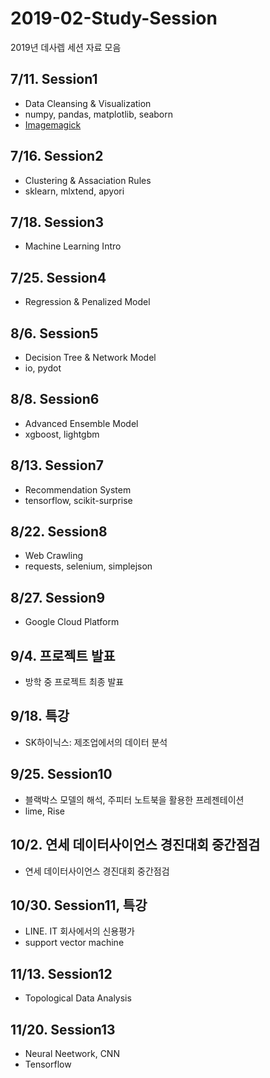 # 2019-02-Study-Session

2019년 데사렙 세션 자료 모음

## 7/11. Session1
- Data Cleansing & Visualization
- numpy, pandas, matplotlib, seaborn
- [Imagemagick](https.//imagemagick.org/script/download.php)

## 7/16. Session2
- Clustering & Assaciation Rules
- sklearn, mlxtend, apyori

## 7/18. Session3
- Machine Learning Intro

## 7/25. Session4
- Regression & Penalized Model

## 8/6. Session5
- Decision Tree & Network Model
- io, pydot

## 8/8. Session6
- Advanced Ensemble Model
- xgboost, lightgbm

## 8/13. Session7
- Recommendation System
- tensorflow, scikit-surprise

## 8/22. Session8
- Web Crawling
- requests, selenium, simplejson

## 8/27. Session9
- Google Cloud Platform

## 9/4. 프로젝트 발표
- 방학 중 프로젝트 최종 발표

## 9/18. 특강
- SK하이닉스: 제조업에서의 데이터 분석

## 9/25. Session10
- 블랙박스 모델의 해석, 주피터 노트북을 활용한 프레젠테이션
- lime, Rise

## 10/2. 연세 데이터사이언스 경진대회 중간점검
- 연세 데이터사이언스 경진대회 중간점검

## 10/30. Session11, 특강
- LINE. IT 회사에서의 신용평가
- support vector machine

## 11/13. Session12
- Topological Data Analysis

## 11/20. Session13
- Neural Neetwork, CNN
- Tensorflow
